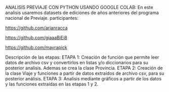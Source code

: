ANALISIS PREVIAJE CON PYTHON USANDO GOOGLE COLAB:
En este analisis usaremos datasets de ediciones de años anteriores del programa nacional de Previaje.
participantes:

https://github.com/arianracca

https://github.com/giaaaBiEi8

https://github.com/mayrapick

Descripción de las etapas:
ETAPA 1:
Creación de función que permite leer datos de archivo csv y convertirlos en listas y/o diccionarios para su posterior analisis. Ademas se crea la clase Provincia.
ETAPA 2:
Creación de la clase Viaje y funciones a partir de datos extraídos de archivo csv, para su posterior análisis.
ETAPA 3:
Analisis mediante gráficos a partir de los datos y las funciones extraídas en las etapas 1 y 2.
